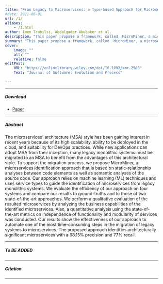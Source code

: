 ```yaml
---
title: "From Legacy to Microservices: a Type-based Approach for Microservice Identification using ML and Semantic Analysis" 
#date: 2021-06-01
url: /1/
aliases: 
    - /1.html
author: Imen Trabilsi, Abdalgader Abubaker et al.
description: "This paper propose a framework, called  MicroMiner, a microservices identification approach that is based on static-relationship analyses between code elements as well as semantic analyses of the source code. It is relies on machine learning (ML) techniques" 
summary: "This paper propose a framework, called  MicroMiner, a microservices identification approach that is based on static-relationship analyses between code elements as well as semantic analyses of the source code. It is relies on machine learning (ML) techniques" 
cover:
    image: ""
    alt: ""
    relative: false
editPost:
    URL: "https://onlinelibrary.wiley.com/doi/10.1002/smr.2503"
    Text: "Journal of Software: Evolution and Process"

---
```


---

##### Download

+ [Paper](https://onlinelibrary.wiley.com/doi/10.1002/smr.2503)

[//]: # (# [Code and data]&#40;https://github.com/pmichaillat/job-rationing&#41;)

---

##### Abstract

The microservices' architecture (MSA) style has been gaining interest in recent years because of its high scalability, ability to be deployed in the cloud, and suitability for DevOps practices. While new applications can adopt MSA from their inception, many legacy monolithic systems must be migrated to an MSA to benefit from the advantages of this architectural style. To support the migration process, we propose MicroMiner, a microservices identification approach that is based on static-relationship analyses between code elements as well as semantic analyses of the source code. Our approach relies on machine learning (ML) techniques and uses service types to guide the identification of microservices from legacy monolithic systems. We evaluate the efficiency of our approach on four systems and compare our results to ground-truths and to those of two state-of-the-art approaches. We perform a qualitative evaluation of the resulted microservices by analyzing the business capabilities of the identified microservices. Also, a quantitative analysis using the state-of-the-art metrics on independence of functionality and modularity of services was conducted. Our results show the effectiveness of our approach to automate one of the most time-consuming steps in the migration of legacy systems to microservices. The proposed approach identifies architecturally significant microservices with a 68.15% precision and 77% recall.

---

##### To BE ADDED

[//]: # (![]&#40;/1f.png&#41;)

---

##### Citation

[//]: # (Michaillat, Pascal. 2012. "Do Matching Frictions Explain Unemployment? Not in Bad Times." *American Economic Review* 102 &#40;4&#41;: 1721--1750. https://doi.org/10.1257/aer.102.4.1721.)

---


